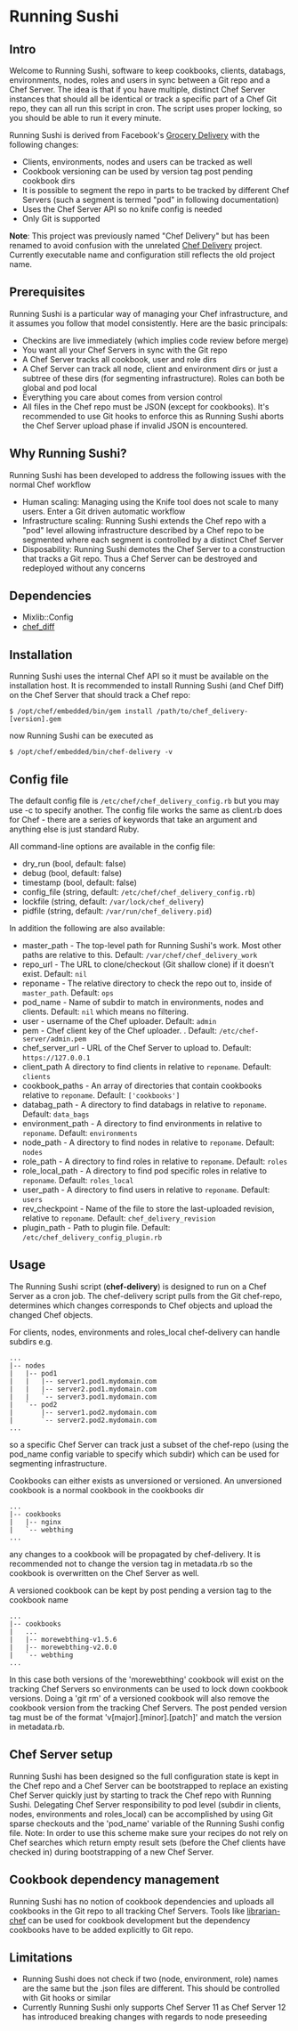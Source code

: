 # Running Sushi

## Intro

Welcome to Running Sushi, software to keep cookbooks, clients, databags, environments, nodes, roles and users in
sync between a Git repo and a Chef Server. The idea is that if you have
multiple, distinct Chef Server instances that should all be identical or track a specific part of a Chef Git repo, they can all run this script in cron. The script uses proper locking, so you should be
able to run it every minute.

Running Sushi is derived from Facebook's [Grocery Delivery](https://github.com/facebook/grocery-delivery) with the following changes:

 * Clients, environments, nodes and users can be tracked as well
 * Cookbook versioning can be used by version tag post pending cookbook dirs
 * It is possible to segment the repo in parts to be tracked by different Chef Servers (such a segment is termed "pod" in following documentation)
 * Uses the Chef Server API so no knife config is needed
 * Only Git is supported

**Note**: This project was previously named "Chef Delivery" but has been renamed to avoid confusion with the unrelated [Chef Delivery](https://www.chef.io/delivery/) project. Currently executable name and configuration still reflects the old project name.

## Prerequisites

Running Sushi is a particular way of managing your Chef infrastructure,
and it assumes you follow that model consistently. Here are the basic
principals:

* Checkins are live immediately (which implies code review before merge)
* You want all your Chef Servers in sync with the Git repo
* A Chef Server tracks all cookbook, user and role dirs
* A Chef Server can track all node, client and environment dirs or just a subtree of these dirs (for segmenting infrastructure). Roles can both be global and pod local
* Everything you care about comes from version control
* All files in the Chef repo must be JSON (except for cookbooks). It's recommended to use Git hooks to enforce this as Running Sushi aborts the Chef Server upload phase if invalid JSON is encountered.

## Why Running Sushi?

Running Sushi has been developed to address the following issues with the normal Chef workflow

* Human scaling: Managing using the Knife tool does not scale to many users. Enter a Git driven automatic workflow
* Infrastructure scaling: Running Sushi extends the Chef repo with a "pod" level allowing infrastructure described by a Chef repo to be segmented where each segment is controlled by a distinct Chef Server
* Disposability: Running Sushi demotes the Chef Server to a construction that tracks a Git repo. Thus a Chef Server can be destroyed and redeployed without any concerns

## Dependencies

* Mixlib::Config
* [chef_diff](https://github.com/One-com/chef_diff)

## Installation

Running Sushi uses the internal Chef API so it must be available on the installation host. It is recommended to install Running Sushi (and Chef Diff) on the Chef Server that should track a Chef repo:

    $ /opt/chef/embedded/bin/gem install /path/to/chef_delivery-[version].gem

now Running Sushi can be executed as

    $ /opt/chef/embedded/bin/chef-delivery -v

## Config file

The default config file is `/etc/chef/chef_delivery_config.rb` but you may use -c to specify
another. The config file works the same as client.rb does for Chef - there
are a series of keywords that take an argument and anything else is just
standard Ruby.

All command-line options are available in the config file:

* dry_run (bool, default: false)
* debug (bool, default: false)
* timestamp (bool, default: false)
* config_file (string, default: `/etc/chef/chef_delivery_config.rb`)
* lockfile (string, default: `/var/lock/chef_delivery`)
* pidfile (string, default: `/var/run/chef_delivery.pid`)

In addition the following are also available:

* master_path - The top-level path for Running Sushi's work. Most other
  paths are relative to this. Default: `/var/chef/chef_delivery_work`
* repo_url - The URL to clone/checkout (Git shallow clone) if it doesn't exist. Default: `nil`
* reponame - The relative directory to check the repo out to, inside of
  `master_path`. Default: `ops`
* pod_name - Name of subdir to match in environments, nodes and clients. Default: `nil` which means no filtering.
* user - username of the Chef uploader. Default: `admin`
* pem - Chef client key of the Chef uploader. . Default: `/etc/chef-server/admin.pem`
* chef\_server\_url - URL of the Chef Server to upload to. Default: `https://127.0.0.1`
* client_path A directory to find clients in relative to `reponame`. Default:
  `clients`
* cookbook_paths - An array of directories that contain cookbooks relative to
  `reponame`. Default: `['cookbooks']`
* databag_path - A directory to find databags in relative to `reponame`.
  Default: `data_bags`
* environment_path - A directory to find environments in relative to `reponame`.
  Default: `environments`
* node_path - A directory to find nodes in relative to `reponame`. Default:
  `nodes`
* role_path - A directory to find roles in relative to `reponame`. Default:
  `roles`
* role\_local\_path - A directory to find pod specific roles in relative to `reponame`. Default:
  `roles_local`
* user_path - A directory to find users in relative to `reponame`. Default:
  `users`
* rev_checkpoint - Name of the file to store the last-uploaded revision,
  relative to `reponame`. Default: `chef_delivery_revision`
* plugin_path - Path to plugin file. Default: `/etc/chef_delivery_config_plugin.rb`

## Usage

The Running Sushi script (**chef-delivery**) is designed to run on a Chef Server as a cron job. The chef-delivery script pulls from the Git chef-repo, determines which changes corresponds to Chef objects and upload the changed Chef objects.

For clients, nodes, environments and roles_local chef-delivery can handle subdirs e.g.

	...
	|-- nodes
	|   |-- pod1
	|   |   |-- server1.pod1.mydomain.com
	|   |   |-- server2.pod1.mydomain.com
	|   |   `-- server3.pod1.mydomain.com
	|   `-- pod2
	|       |-- server1.pod2.mydomain.com
	|       `-- server2.pod2.mydomain.com
	...

so a specific Chef Server can track just a subset of the chef-repo (using the pod_name config variable to specify which subdir) which can be used for segmenting infrastructure.

Cookbooks can either exists as unversioned or versioned. An unversioned cookbook is a normal cookbook in the cookbooks dir

	...
	|-- cookbooks
	|   |-- nginx
	|   `-- webthing
	...

any changes to a cookbook will be propagated by chef-delivery. It is recommended not to change the version tag in metadata.rb so the cookbook is overwritten on the Chef Server as well.

A versioned cookbook can be kept by post pending a version tag to the cookbook name

	...
	|-- cookbooks
	|   ...
	|   |-- morewebthing-v1.5.6
	|   |-- morewebthing-v2.0.0
	|   `-- webthing
	...

In this case both versions of the 'morewebthing' cookbook will exist on the tracking Chef Servers so environments can be used to lock down cookbook versions. Doing a 'git rm' of a versioned cookbook will also remove the cookbook version from the tracking Chef Servers. The post pended version tag must be of the format 'v[major].[minor].[patch]' and match the version in metadata.rb.

## Chef Server setup

Running Sushi has been designed so the full configuration state is kept in the Chef repo and a Chef Server can be bootstrapped to replace an existing Chef Server quickly just by starting to track the Chef repo with Running Sushi. Delegating Chef Server responsibility to pod level (subdir in clients, nodes, environments and roles\_local) can be accomplished by using Git sparse checkouts and the 'pod_name' variable of the Running Sushi config file. Note: In order to use this scheme make sure your recipes do not rely on Chef searches which return empty result sets  (before the Chef clients have checked in) during bootstrapping of a new Chef Server.

## Cookbook dependency management

Running Sushi has no notion of cookbook dependencies and uploads all cookbooks in the Git repo to all tracking Chef Servers. Tools like [librarian-chef](https://github.com/applicationsonline/librarian-chef) can be used for cookbook development but the dependency cookbooks have to be added explicitly to Git repo.

## Limitations

* Running Sushi does not check if two (node, environment, role) names are the same but the .json files are different. This should be controlled with Git hooks or similar
* Currently Running Sushi only supports Chef Server 11 as Chef Server 12 has introduced breaking changes with regards to node preseeding
